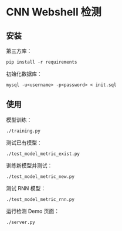 # CNN Webshell 检测

## 安装

第三方库：

```
pip install -r requirements
```

初始化数据库：

```
mysql -u<username> -p<password> < init.sql
```

## 使用

模型训练：

```
./training.py
```

测试已有模型：

```
./test_model_metric_exist.py
```

训练新模型并测试：

```
./test_model_metric_new.py
```

测试 RNN 模型：

```
./test_model_metric_rnn.py
```

运行检测 Demo 页面：

```
./server.py
```
